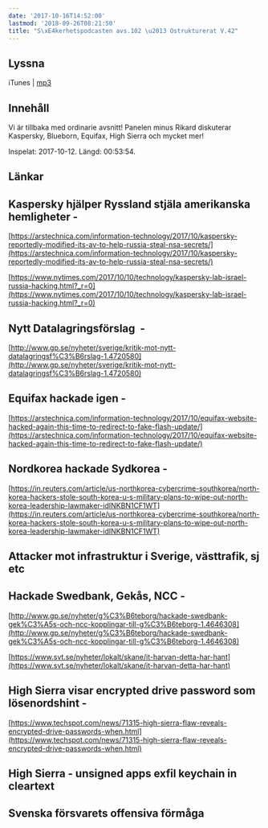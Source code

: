 ```yaml
---
date: '2017-10-16T14:52:00'
lastmod: '2018-09-26T08:21:50'
title: "S\xE4kerhetspodcasten avs.102 \u2013 Ostrukturerat V.42"
---
```

## Lyssna

iTunes \| [mp3](http://traffic.libsyn.com/sakerhetspodcasten/Ostrukturerat_2017-10-12.mp3)

## Innehåll

Vi är tillbaka med ordinarie avsnitt! Panelen minus Rikard diskuterar Kaspersky,
Blueborn, Equifax, High Sierra och mycket mer!

Inspelat: 2017-10-12. Längd: 00:53:54.

## Länkar



## Kaspersky hjälper Ryssland stjäla amerikanska hemligheter -
[https://arstechnica.com/information-technology/2017/10/kaspersky-reportedly-modified-its-av-to-help-russia-steal-nsa-secrets/](https://arstechnica.com/information-technology/2017/10/kaspersky-reportedly-modified-its-av-to-help-russia-steal-nsa-secrets/)



[https://www.nytimes.com/2017/10/10/technology/kaspersky-lab-israel-russia-hacking.html?_r=0](https://www.nytimes.com/2017/10/10/technology/kaspersky-lab-israel-russia-hacking.html?_r=0)



## Nytt Datalagringsförslag  -
[http://www.gp.se/nyheter/sverige/kritik-mot-nytt-datalagringsf%C3%B6rslag-1.4720580](http://www.gp.se/nyheter/sverige/kritik-mot-nytt-datalagringsf%C3%B6rslag-1.4720580)



## Equifax hackade igen -
[https://arstechnica.com/information-technology/2017/10/equifax-website-hacked-again-this-time-to-redirect-to-fake-flash-update/](https://arstechnica.com/information-technology/2017/10/equifax-website-hacked-again-this-time-to-redirect-to-fake-flash-update/)



## Nordkorea hackade Sydkorea -
[https://in.reuters.com/article/us-northkorea-cybercrime-southkorea/north-korea-hackers-stole-south-korea-u-s-military-plans-to-wipe-out-north-korea-leadership-lawmaker-idINKBN1CF1WT](https://in.reuters.com/article/us-northkorea-cybercrime-southkorea/north-korea-hackers-stole-south-korea-u-s-military-plans-to-wipe-out-north-korea-leadership-lawmaker-idINKBN1CF1WT)



## Attacker mot infrastruktur i Sverige, västtrafik, sj etc




## Hackade Swedbank, Gekås, NCC -
[http://www.gp.se/nyheter/g%C3%B6teborg/hackade-swedbank-gek%C3%A5s-och-ncc-kopplingar-till-g%C3%B6teborg-1.4646308](http://www.gp.se/nyheter/g%C3%B6teborg/hackade-swedbank-gek%C3%A5s-och-ncc-kopplingar-till-g%C3%B6teborg-1.4646308)



[https://www.svt.se/nyheter/lokalt/skane/it-harvan-detta-har-hant](https://www.svt.se/nyheter/lokalt/skane/it-harvan-detta-har-hant)



## High Sierra visar encrypted drive password som lösenordshint -
[https://www.techspot.com/news/71315-high-sierra-flaw-reveals-encrypted-drive-passwords-when.html](https://www.techspot.com/news/71315-high-sierra-flaw-reveals-encrypted-drive-passwords-when.html)



## High Sierra - unsigned apps exfil keychain in cleartext




## Svenska försvarets offensiva förmåga


